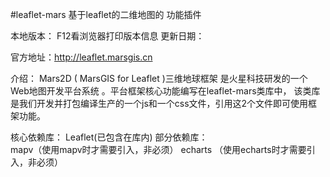 #leaflet-mars  基于leaflet的二维地图的 功能插件

本地版本： F12看浏览器打印版本信息
更新日期：

官方地址：http://leaflet.marsgis.cn

介绍：
	Mars2D ( MarsGIS for Leaflet )三维地球框架 是火星科技研发的一个Web地图开发平台系统 。平台框架核心功能编写在leaflet-mars类库中，
	该类库是我们开发并打包编译生产的一个js和一个css文件，引用这2个文件即可使用框架功能。
 

核心依赖库： Leaflet(已包含在库内)
部分依赖库：  
    mapv（使用mapv时才需要引入，非必须） 
    echarts （使用echarts时才需要引入，非必须）   